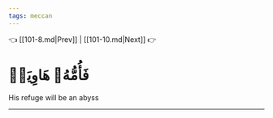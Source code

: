 ```yaml
---
tags: meccan
---
```


👈 [[101-8.md|Prev]] | [[101-10.md|Next]] 👉

# فَأُمُّهُۥ هَاوِيَةٞ

His refuge will be an abyss

---

